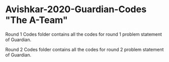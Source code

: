 # Avishkar-2020-Guardian-Codes "The A-Team"

Round 1 Codes folder contains all the codes for round 1 problem statement of Guardian.

Round 2 Codes folder contains all the codes for round 2 problem statement of Guardian.
